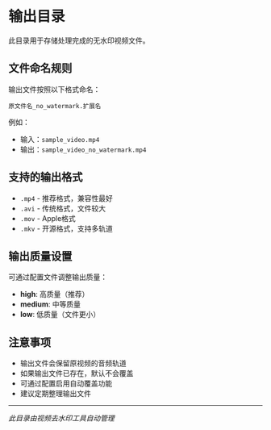 # 输出目录

此目录用于存储处理完成的无水印视频文件。

## 文件命名规则

输出文件按照以下格式命名：
```
原文件名_no_watermark.扩展名
```

例如：
- 输入：`sample_video.mp4`
- 输出：`sample_video_no_watermark.mp4`

## 支持的输出格式

- `.mp4` - 推荐格式，兼容性最好
- `.avi` - 传统格式，文件较大
- `.mov` - Apple格式
- `.mkv` - 开源格式，支持多轨道

## 输出质量设置

可通过配置文件调整输出质量：
- **high**: 高质量（推荐）
- **medium**: 中等质量
- **low**: 低质量（文件更小）

## 注意事项

- 输出文件会保留原视频的音频轨道
- 如果输出文件已存在，默认不会覆盖
- 可通过配置启用自动覆盖功能
- 建议定期整理输出文件

---
*此目录由视频去水印工具自动管理*